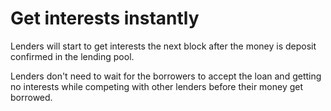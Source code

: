 # Get interests instantly

Lenders will start to get interests the next block after the money is deposit confirmed in the lending pool.

Lenders don't need to wait for the borrowers to accept the loan and getting no interests while competing with other lenders before their money get borrowed.
